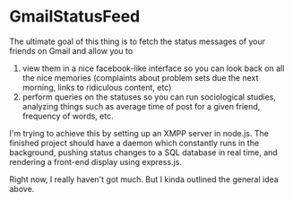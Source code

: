 GmailStatusFeed
===============
The ultimate goal of this thing is to fetch the status messages of your friends on Gmail and allow you to
1. view them in a nice facebook-like interface so you can look back on all the nice memories (complaints about
problem sets due the next morning, links to ridiculous content, etc)
2. perform queries on the statuses so you can run sociological studies, analyzing things such as average
time of post for a given friend, frequency of words, etc.

I'm trying to achieve this by setting up an XMPP server in node.js. The finished project should have a daemon
which constantly runs in the background, pushing status changes to a SQL database in real time, and rendering
a front-end display using express.js.

Right now, I really haven't got much. But I kinda outlined the general idea above.